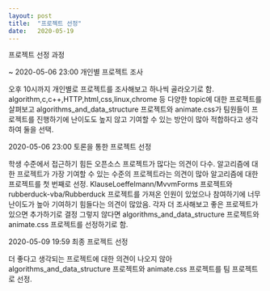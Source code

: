 ```yaml
---
layout: post
title:  "프로젝트 선정"
date:   2020-05-19
---
```


프로젝트 선정 과정

~ 2020-05-06 23:00 개인별 프로젝트 조사

오후 10시까지 개인별로 프로젝트를 조사해보고 하나씩 골라오기로 함.
algorithm,c,c++,HTTP,html,css,linux,chrome 등 다양한 topic에 대한 프로젝트를 살펴보고 algorithms_and_data_structure 프로젝트와 animate.css가 팀원들이 프로젝트를 진행하기에 난이도도 높지 않고 기여할 수 있는 방안이 많아 적합하다고 생각하여 둘을 선택.

2020-05-06 23:00 토론을 통한 프로젝트 선정

학생 수준에서 접근하기 힘든 오픈소스 프로젝트가 많다는 의견이 다수.
알고리즘에 대한 프로젝트가 가장 기여할 수 있는 수준의 프로젝트라는 의견이 많아 알고리즘에 대한 프로젝트를 첫 번째로 선정.
KlauseLoeffelmann/MvvmForms 프로젝트와 rubberduck-vba/Rubberduck 프로젝트를 가져온 인원이 있었으나 참여하기에 너무 난이도가 높아 기여하기 힘들다는 의견이 많았음.
각자 더 조사해보고 좋은 프로젝트가 있으면 추가하기로 결정
그렇지 않다면 algorithms_and_data_structure 프로젝트와 animate.css 프로젝트를 선정하기로 함.

2020-05-09 19:59 최종 프로젝트 선정

더 좋다고 생각되는 프로젝트에 대한 의견이 나오지 않아 algorithms_and_data_structure 프로젝트와 animate.css 프로젝트를 팀 프로젝트로 선정.

